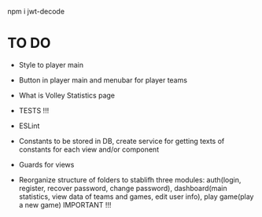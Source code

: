 npm i jwt-decode

# TO DO
- Style to player main
- Button in player main and menubar for player teams
- What is Volley Statistics page
- TESTS !!!
- ESLint
- Constants to be stored in DB, create service for getting texts of constants for each view and/or component
- Guards for views

- Reorganize structure of folders to stablifh three modules: auth(login, register, recover password, change password), dashboard(main statistics, view data of teams and games, edit user info), play game(play a new game) IMPORTANT !!!